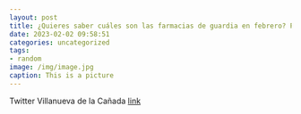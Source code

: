 ```yaml
---
layout: post
title: ¿Quieres saber cuáles son las farmacias de guardia en febrero? Puedes consultar el listado en 👉 httpst.coVvzPH2Q0DgVillan...
date: 2023-02-02 09:58:51
categories: uncategorized
tags:
- random
image: /img/image.jpg
caption: This is a picture
---
```

Twitter Villanueva de la Cañada [link](https://twitter.com/AytoVDLCanada/status/1620778765214445568)
